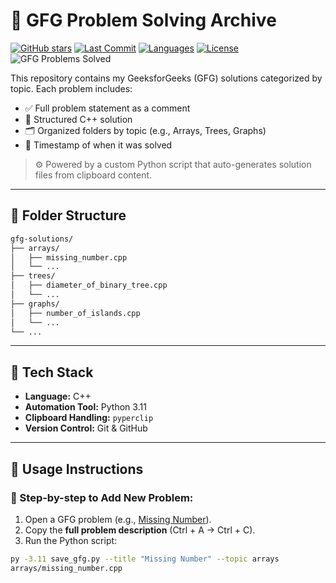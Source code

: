 # 🧠 GFG Problem Solving Archive

[![GitHub stars](https://img.shields.io/github/stars/PrasanKumar1101/gfg-solutions?style=social)](https://github.com/PrasanKumar1101/gfg-solutions/stargazers)
[![Last Commit](https://img.shields.io/github/last-commit/PrasanKumar1101/gfg-solutions)](https://github.com/PrasanKumar1101/gfg-solutions/commits/main)
[![Languages](https://img.shields.io/github/languages/top/PrasanKumar1101/gfg-solutions)](https://github.com/PrasanKumar1101/gfg-solutions)
[![License](https://img.shields.io/github/license/PrasanKumar1101/gfg-solutions)](https://github.com/PrasanKumar1101/gfg-solutions/blob/main/LICENSE)
![GFG Problems Solved](https://img.shields.io/badge/GFG_Problems_Solved-97-brightgreen)

This repository contains my GeeksforGeeks (GFG) solutions categorized by topic. Each problem includes:
- ✅ Full problem statement as a comment
- 🧩 Structured C++ solution
- 🗂️ Organized folders by topic (e.g., Arrays, Trees, Graphs)
- 📅 Timestamp of when it was solved

> ⚙️ Powered by a custom Python script that auto-generates solution files from clipboard content.

---
## 📁 Folder Structure
```bash
gfg-solutions/
├── arrays/
│   ├── missing_number.cpp
│   └── ...
├── trees/
│   ├── diameter_of_binary_tree.cpp
│   └── ...
├── graphs/
│   ├── number_of_islands.cpp
│   └── ...
└── ...
```


---

## 🧰 Tech Stack

- **Language:** C++
- **Automation Tool:** Python 3.11
- **Clipboard Handling:** `pyperclip`
- **Version Control:** Git & GitHub

---

## 🚀 Usage Instructions

### 🔹 Step-by-step to Add New Problem:

1. Open a GFG problem (e.g., [Missing Number](https://www.geeksforgeeks.org/problems/missing-number-in-array1416/1)).
2. Copy the **full problem description** (Ctrl + A → Ctrl + C).
3. Run the Python script:

```bash
py -3.11 save_gfg.py --title "Missing Number" --topic arrays
arrays/missing_number.cpp
